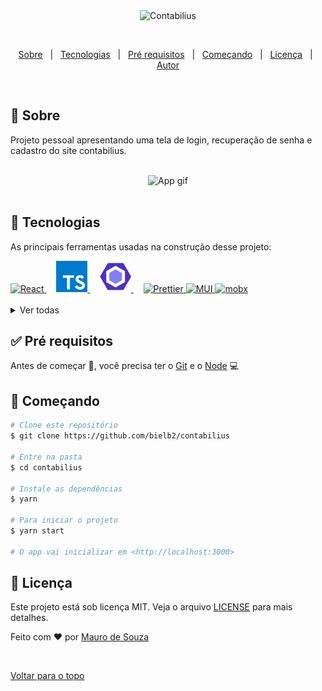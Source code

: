<div align="center" id="top">
  <img  src="https://ik.imagekit.io/b0g9wlasxh/Readme_Images/contabilius/logo_contabilus_1_-php-O49E.png?ik-sdk-version=javascript-1.4.3&updatedAt=1669584632330" alt="Contabilius" />

  &#xa0;

</div>

<p align="center">
  <a href="#dart-sobre">Sobre</a> &#xa0; | &#xa0;
  <a href="#rocket-tecnologias">Tecnologias</a> &#xa0; | &#xa0;
  <a href="#white_check_mark-pré-requisitos">Pré requisitos</a> &#xa0; | &#xa0;
  <a href="#checkered_flag-começando">Começando</a> &#xa0; | &#xa0;
  <a href="#memo-licença">Licença</a> &#xa0; | &#xa0;
  <a href="https://github.com/maurodesouza" target="_blank">Autor</a>
</p>

<br>

## :dart: Sobre ##

Projeto pessoal apresentando uma tela de login, recuperação de senha e cadastro do site contabilius.

<br>
<div align="center">
  <img height="350" src="https://ik.imagekit.io/b0g9wlasxh/Readme_Images/contabilius/ezgif.com-gif-maker_UpCxe0EU6.gif?ik-sdk-version=javascript-1.4.3&updatedAt=1669583142603" alt="App gif" />
</div>

<br>

## :rocket: Tecnologias ##

As principais ferramentas usadas na construção desse projeto:

<a href="https://reactjs.org/">
  <img width="50" title="React" alt="React" src="https://reactjs.org/logo-og.png">
</a> &#xa0; &#xa0;

<a href="https://www.typescriptlang.org">
  <img width="50" title="Typescript" alt="Typescript" src="https://raw.githubusercontent.com/github/explore/80688e429a7d4ef2fca1e82350fe8e3517d3494d/topics/typescript/typescript.png">
</a> &#xa0; &#xa0;

<a href="https://eslint.org">
  <img  width="50" title="Eslint" alt="Eslint" src="https://raw.githubusercontent.com/github/explore/80688e429a7d4ef2fca1e82350fe8e3517d3494d/topics/eslint/eslint.png">
</a> &#xa0; &#xa0;

<a href="https://prettier.io">
  <img width="50" title="Prettier" alt="Prettier" src="https://prettier.io/icon.png">
</a>

<a href="https://mui.com">
  <img width="50" title="MUI" alt="MUI" src="https://mui.com/static/logo.png">
</a>

<a href="https://mobx.js.org/README.html">
  <img width="50" title="mobx" alt="mobx" src="https://mobx.js.org/assets/mobx.png">
</a>

<br>
<br>

<details>
  <summary>Ver todas</summary>

  <br>

  * [Styled components](https://styled-components.com)
  * [Yup](https://github.com/jquense/yup)
  * [Formik](https://formik.org/)
</details>


## :white_check_mark: Pré requisitos ##

Antes de começar :checkered_flag:, você precisa ter o [Git](https://git-scm.com) e o [Node](https://nodejs.org/en/) :computer:


## :checkered_flag: Começando ##

```bash
# Clone este repositório
$ git clone https://github.com/bielb2/contabilius

# Entre na pasta
$ cd contabilius

# Instale as dependências
$ yarn

# Para iniciar o projeto
$ yarn start

# O app vai inicializar em <http://localhost:3000>

```
## :memo: Licença ##

Este projeto está sob licença MIT. Veja o arquivo [LICENSE](LICENSE.md) para mais detalhes.


Feito com :heart: por <a href="https://github.com/maurodesouza" target="_blank">Mauro de Souza</a>

&#xa0;

<a href="#top">Voltar para o topo</a>
